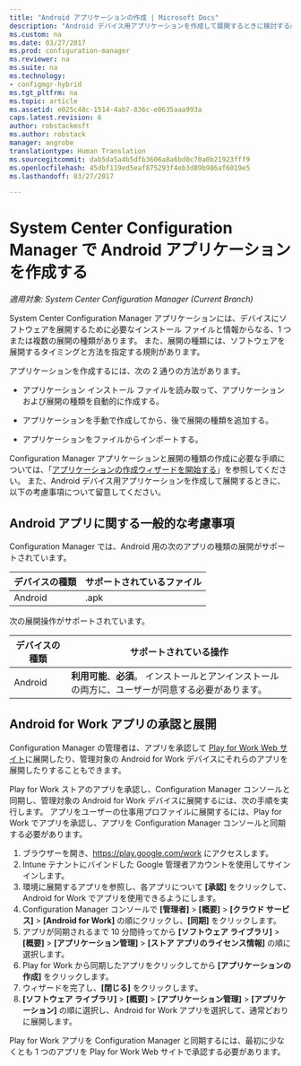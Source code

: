 ```yaml
---
title: "Android アプリケーションの作成 | Microsoft Docs"
description: "Android デバイス用アプリケーションを作成して展開するときに検討する必要がある考慮事項について説明します。"
ms.custom: na
ms.date: 03/27/2017
ms.prod: configuration-manager
ms.reviewer: na
ms.suite: na
ms.technology:
- configmgr-hybrid
ms.tgt_pltfrm: na
ms.topic: article
ms.assetid: e025c48c-1514-4ab7-836c-e0635aaa993a
caps.latest.revision: 6
author: robstackmsft
ms.author: robstack
manager: angrobe
translationtype: Human Translation
ms.sourcegitcommit: dab5da5a4b5dfb3606a8a6bd0c70a0b21923fff9
ms.openlocfilehash: 45dbf119ed5eaf875293f4eb3d89b986af6019e5
ms.lasthandoff: 03/27/2017

---
```

# <a name="create-android-applications-with-system-center-configuration-manager"></a>System Center Configuration Manager で Android アプリケーションを作成する

*適用対象: System Center Configuration Manager (Current Branch)*

System Center Configuration Manager アプリケーションには、デバイスにソフトウェアを展開するために必要なインストール ファイルと情報からなる、1 つまたは複数の展開の種類があります。 また、展開の種類には、ソフトウェアを展開するタイミングと方法を指定する規則があります。  

 アプリケーションを作成するには、次の 2 通りの方法があります。  

-   アプリケーション インストール ファイルを読み取って、アプリケーションおよび展開の種類を自動的に作成する。  

-   アプリケーションを手動で作成してから、後で展開の種類を追加する。  

-   アプリケーションをファイルからインポートする。  

Configuration Manager アプリケーションと展開の種類の作成に必要な手順については、「[アプリケーションの作成ウィザードを開始する](../../apps/deploy-use/create-applications.md#start-the-create-application-wizard)」を参照してください。 また、Android デバイス用アプリケーションを作成して展開するときに、以下の考慮事項について留意してください。  

## <a name="general-considerations-for-android-apps"></a>Android アプリに関する一般的な考慮事項

Configuration Manager では、Android 用の次のアプリの種類の展開がサポートされています。

|デバイスの種類|サポートされているファイル|
|-|-|
|Android|.apk|

次の展開操作がサポートされています。

|デバイスの種類|サポートされている操作|
|-|-|
|Android|**利用可能**、**必須**。 インストールとアンインストールの両方に、ユーザーが同意する必要があります。

## <a name="approve-and-deploy-android-for-work-apps"></a>Android for Work アプリの承認と展開
Configuration Manager の管理者は、アプリを承認して [Play for Work Web サイト](https://play.google.com/work)に展開したり、管理対象の Android for Work デバイスにそれらのアプリを展開したりすることもできます。

Play for Work ストアのアプリを承認し、Configuration Manager コンソールと同期し、管理対象の Android for Work デバイスに展開するには、次の手順を実行します。 アプリをユーザーの仕事用プロファイルに展開するには、Play for Work でアプリを承認し、アプリを Configuration Manager コンソールと同期する必要があります。

1. ブラウザーを開き、https://play.google.com/work にアクセスします。
2. Intune テナントにバインドした Google 管理者アカウントを使用してサインインします。
3. 環境に展開するアプリを参照し、各アプリについて **[承認]** をクリックして、Android for Work でアプリを使用できるようにします。
4. Configuration Manager コンソールで **[管理者]** > **[概要]** > **[クラウド サービス]** > **[Android for Work]** の順にクリックし、**[同期]** をクリックします。
5. アプリが同期されるまで 10 分間待ってから **[ソフトウェア ライブラリ]** > **[概要]** > **[アプリケーション管理]** > **[ストア アプリのライセンス情報]** の順に選択します。
6. Play for Work から同期したアプリをクリックしてから **[アプリケーションの作成]** をクリックします。
7. ウィザードを完了し、**[閉じる]** をクリックします。
8. **[ソフトウェア ライブラリ]** > **[概要]** > **[アプリケーション管理]** > **[アプリケーション]** の順に選択し、Android for Work アプリを選択して、通常どおりに展開します。

Play for Work アプリを Configuration Manager と同期するには、最初に少なくとも 1 つのアプリを Play for Work Web サイトで承認する必要があります。

